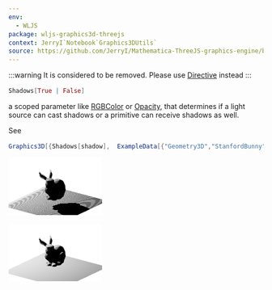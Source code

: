 ```yaml
---
env:
  - WLJS
package: wljs-graphics3d-threejs
context: JerryI`Notebook`Graphics3DUtils`
source: https://github.com/JerryI/Mathematica-ThreeJS-graphics-engine/blob/dev/src/Kernel.wl
---
```

:::warning
It is considered to be removed. Please use [Directive](frontend/Reference/Graphics3D/Directive.md) instead
:::


```mathematica
Shadows[True | False]
```

a scoped parameter like [RGBColor](frontend/Reference/Graphics3D/RGBColor.md) or [Opacity](frontend/Reference/Graphics3D/Opacity.md), that determines if a light source can cast shadows or a primitive can receive shadows as well.

See 

```mathematica
Graphics3D[{Shadows[shadow],  ExampleData[{"Geometry3D","StanfordBunny"}][[1]], SpotLight[White, {{0., -0.4473, 0.4291}, {0,0,0}}, Pi/4, 1], Polygon[ 0.01{{-20,20,-1}, {20,20,-1}, {20,-20,-1}, {-20,-20,-1}}]}, "Lighting"->None] /. {{shadow -> True}, {shadow -> False}}
```

![](../../../imgs/shadows.png)

![](../../../imgs/nosh.png)